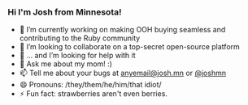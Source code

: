 ### Hi I'm Josh from Minnesota!

- 🔭  I’m currently working on making OOH buying seamless and contributing to the Ruby community
- 👯  I’m looking to collaborate on a top-secret open-source platform
- 🤔  ... and I’m looking for help with it
- 💬  Ask me about my mom! :) 
- 📫  Tell me about your bugs at anyemail@josh.mn or [@joshmn](https://twitter.com/joshmn)
- 😄  Pronouns: /they/them/he/him/that idiot/
- ⚡   Fun fact: strawberries aren't even berries.
